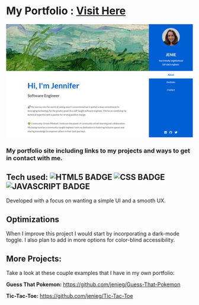 # My Portfolio : [Visit Here](https://jenie.netlify.app/)

![Jenie | Software Engineer](/images/portfolio.png)

### My portfolio site including links to my projects and ways to get in contact with me.

## Tech used: ![HTML5 BADGE](https://img.shields.io/static/v1?label=|&message=HTML5&color=23555f&style=plastic&logo=html5) ![CSS BADGE](https://img.shields.io/static/v1?label=|&message=CSS3&color=285f65&style=plastic&logo=css3) ![JAVASCRIPT BADGE](https://img.shields.io/static/v1?label=|&message=JAVASCRIPT&color=3c7f5d&style=plastic&logo=javascript)

Developed with a focus on wanting a simple UI and a smooth UX.

## Optimizations

When I improve this project I would start by incorporating a dark-mode toggle. I also plan to add in more options for color-blind accessibility.

## More Projects:

Take a look at these couple examples that I have in my own portfolio:

**Guess That Pokemon:** https://github.com/jenieg/Guess-That-Pokemon

**Tic-Tac-Toe:** https://github.com/jenieg/Tic-Tac-Toe